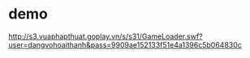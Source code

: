 # demo
http://s3.vuaphapthuat.goplay.vn/s/s31/GameLoader.swf?user=dangvohoaithanh&pass=9909ae152133f51e4a1396c5b064830c
